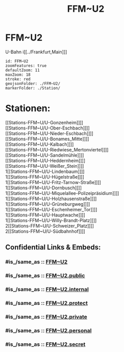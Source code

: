 ﻿---
aliases:
- FFM~U2
confidential: public
cssclasses: geo-Region
draft: false
expiryDate: 
isDeleted: false
isReadOnly: false
keywords: 
Languages:
- de
layout: 
license: "CC BY-SA 4.0"
linkTitle: 
location:
- 50.1567
- 8.6561
publish: true
publishDate: 
source: "https://datahub.io/core/country-codes"
tags:
- geo/Country/Region
title: FFM~U2
type: geo-Region
---

# FFM~U2

U-Bahn i[[../Frankfurt,Main]]]  


```leaflet
id: FFM~U2
zoomFeatures: true 
defaultZoom: 11 
maxZoom: 18
stroke: red
geojsonFolder: ./FFM~U2/
markerFolder: ./Station/
```

# Stationen:
[[Stations-FFM~U/U-Gonzenheim]]]]  
[[Stations-FFM~U/U-Ober-Eschbach]]]]  
[[Stations-FFM~U/U-Nieder-Eschbach]]]]  
[[Stations-FFM~U/U-Bonames_Mitte]]]]  
[[Stations-FFM~U/U-Kalbach]]]]  
[[Stations-FFM~U/U-Riedwiese_Mertonviertel]]]]  
[[Stations-FFM~U/U-Sandelmühle]]]]  
[[Stations-FFM~U/U-Heddernheim]]]]  
[[Stations-FFM~U/U-Weißer_Stein]]]]  
1[[Stations-FFM~U/U-Lindenbaum]]]]  
1[[Stations-FFM~U/U-Hügelstraße]]]]  
1[[Stations-FFM~U/U-Fritz-Tarnow-Straße]]]]  
1[[Stations-FFM~U/U-Dornbusch]]]]  
1[[Stations-FFM~U/U-Miquelallee-Polizeipräsidium]]]]  
1[[Stations-FFM~U/U-Holzhausenstraße]]]]  
1[[Stations-FFM~U/U-Grüneburgweg]]]]  
1[[Stations-FFM~U/U-Eschenheimer_Tor]]]]  
1[[Stations-FFM~U/U-Hauptwache]]]]  
1[[Stations-FFM~U/U-Willy-Brandt-Platz]]]]  
2[[Stations-FFM~U/U-Schweizer_Platz]]]]  
2[[Stations-FFM~U/U-Südbahnhof]]]]  


## Confidential Links & Embeds: 

### #is_/same_as :: [FFM~U2](FFM~U2.md) 

### #is_/same_as :: [FFM~U2.public](/_public/Earth/Continent/Europe/Europe~Central/Germany/Germany~West/Hessen/counties~Hessen/Frankfurt~Main/FFM~U2.public.md) 

### #is_/same_as :: [FFM~U2.internal](/_internal/Earth/Continent/Europe/Europe~Central/Germany/Germany~West/Hessen/counties~Hessen/Frankfurt~Main/FFM~U2.internal.md) 

### #is_/same_as :: [FFM~U2.protect](/_protect/Earth/Continent/Europe/Europe~Central/Germany/Germany~West/Hessen/counties~Hessen/Frankfurt~Main/FFM~U2.protect.md) 

### #is_/same_as :: [FFM~U2.private](/_private/Earth/Continent/Europe/Europe~Central/Germany/Germany~West/Hessen/counties~Hessen/Frankfurt~Main/FFM~U2.private.md) 

### #is_/same_as :: [FFM~U2.personal](/_personal/Earth/Continent/Europe/Europe~Central/Germany/Germany~West/Hessen/counties~Hessen/Frankfurt~Main/FFM~U2.personal.md) 

### #is_/same_as :: [FFM~U2.secret](/_secret/Earth/Continent/Europe/Europe~Central/Germany/Germany~West/Hessen/counties~Hessen/Frankfurt~Main/FFM~U2.secret.md)

